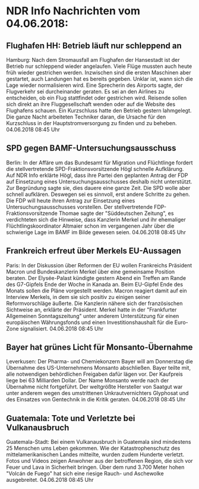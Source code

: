 # NDR Info Nachrichten vom 04.06.2018:


## Flughafen HH: Betrieb läuft nur schleppend an
Hamburg: Nach dem Stromausfall am Flughafen der Hansestadt ist der Betrieb nur schleppend wieder angelaufen. Viele Flüge mussten auch heute früh wieder gestrichen werden. Inzwischen sind die ersten Maschinen aber gestartet, auch Landungen hat es bereits gegeben. Unklar ist, wann sich die Lage wieder normalisieren wird. Eine Sprecherin des Airports sagte, der Flugverkehr sei durcheinander geraten. Es sei an den Airlines zu entscheiden, ob ein Flug stattfindet oder gestrichen wird. Reisende sollen sich direkt an ihre Fluggesellschaft wenden oder auf die Website des Flughafens schauen. Ein Kurzschluss hatte den Betrieb gestern lahmgelegt. Die ganze Nacht arbeiteten Techniker daran, die Ursache für den Kurzschluss in der Hauptstromversorgung zu finden und zu beheben. 04.06.2018 08:45 Uhr 

## SPD gegen BAMF-Untersuchungsausschuss
Berlin: In der Affäre um das Bundesamt für Migration und Flüchtlinge fordert die stellvertretende SPD-Fraktionsvorsitzende Högl schnelle Aufklärung. Auf NDR Info erklärte Högl, dass ihre Partei den geplanten Antrag der FDP auf Einsetzung eines Untersuchungsausschusses deshalb nicht unterstützt. Zur Begründung sagte sie, dies dauere eine ganze Zeit. Die SPD wolle aber schnell aufklären. Deswegen sei es sinnvoll, erst andere Schritte zu gehen. Die FDP will heute ihren Antrag zur Einsetzung eines Untersuchungsausschusses vorstellen. Der stellvertretende FDP-Fraktionsvorsitzende Thomae sagte der "Süddeutschen Zeitung", es verdichteten sich die Hinweise, dass Kanzlerin Merkel und ihr ehemaliger Flüchtlingskoordinator Altmaier schon im vergangenen Jahr über die schwierige Lage im BAMF im Bilde gewesen seien. 04.06.2018 08:45 Uhr 

## Frankreich erfreut über Merkels EU-Aussagen
Paris: In der Diskussion über Reformen der EU wollen Frankreichs Präsident Macron und Bundeskanzlerin Merkel über eine gemeinsame Position beraten. Der Elysée-Palast kündigte gestern Abend ein Treffen am Rande des G7-Gipfels Ende der Woche in Kanada an. Beim EU-Gipfel Ende des Monats sollen die Pläne vorgestellt werden. Macron reagiert damit auf ein Interview Merkels, in dem sie sich positiv zu einigen seiner Reformvorschläge äußerte. Die Kanzlerin nähere sich der französischen Sichtweise an, erklärte der Präsident. Merkel hatte in der "Frankfurter Allgemeinen Sonntagszeitung" unter anderem Unterstützung für einen europäischen Währungsfonds und einen Investitionshaushalt für die Euro-Zone signalisiert. 04.06.2018 08:45 Uhr 

## Bayer hat grünes Licht für Monsanto-Übernahme
Leverkusen: Der Pharma- und Chemiekonzern Bayer will am Donnerstag die Übernahme des US-Unternehmens Monsanto abschließen. Bayer teilte mit, alle notwendigen behördlichen Freigaben dafür lägen vor. Der Kaufpreis liege bei 63 Milliarden Dollar. Der Name Monsanto werde nach der Übernahme nicht fortgeführt. Der weltgrößte Hersteller von Saatgut war unter anderem wegen des umstrittenen Unkrautvernichters Glyphosat und des Einsatzes von Gentechnik in die Kritik geraten. 04.06.2018 08:45 Uhr 

## Guatemala: Tote und Verletzte bei Vulkanausbruch
Guatemala-Stadt: Bei einem Vulkanausbruch in Guatemala sind mindestens 25 Menschen ums Leben gekommen. Wie der Katastrophenschutz des mittelamerikanischen Landes mitteilte, wurden zudem Hunderte verletzt. Fotos und Videos zeigen Anwohner aus der betroffenen Region, die sich vor Feuer und Lava in Sicherheit bringen. Über dem rund 3.700 Meter hohen "Volcán de Fuego" hat sich eine riesige Rauch- und Aschewolke ausgebreitet. 04.06.2018 08:45 Uhr 
